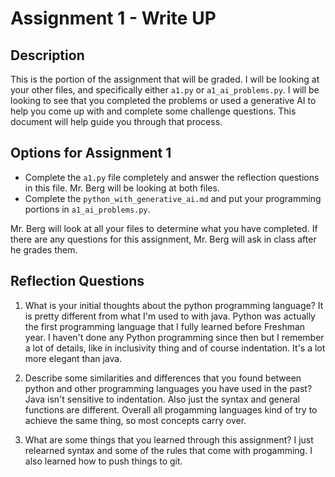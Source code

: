 # Assignment 1 - Write UP

## Description
This is the portion of the assignment that will be graded.  I will be looking at your other files, and specifically either `a1.py` or `a1_ai_problems.py`.  I will be looking to see that you completed the problems or used a generative AI to help you come up with and complete some challenge questions.  This document will help guide you through that process.

## Options for Assignment 1
- Complete the `a1.py` file completely and answer the reflection questions in this file.  Mr. Berg will be looking at both files.
- Complete the `python_with_generative_ai.md` and put your programming portions in `a1_ai_problems.py`.

Mr. Berg will look at all your files to determine what you have completed.  If there are any questions for this assignment, Mr. Berg will ask in class after he grades them.


## Reflection Questions

1. What is your initial thoughts about the python programming language?
It is pretty different from what I'm used to with java. Python was actually the first programming language that I fully learned before Freshman year. I haven't done any Python programming since then but I remember a lot of details, like in inclusivity thing and of course indentation. It's a lot more elegant than java. 


2. Describe some similarities and differences that you found between python and other programming languages you have used in the past?
Java isn't sensitive to indentation. Also just the syntax and general functions are different. Overall all progamming languages kind of try to achieve the same thing, so most concepts carry over. 



3. What are some things that you learned through this assignment?
I just relearned syntax and some of the rules that come with progamming. I also learned how to push things to git. 